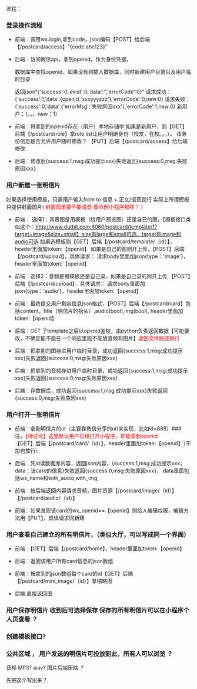 流程：

### 登录操作流程

- 前端：调用wx.login,拿到code，json编码【POST】给后端【/postcard/access】“{code:abc123}”
  
- 后端：访问微信api，拿到openid，作为身份凭据，

    数据库中查找openid，如果没有则插入数据库，同时新建用户目录以及用户临时目录  

    返回json“{'success':0,'exist':0,'data':'','errorCode':0}”
        请求成功：{'success':1,'data':{openid:'xxxyyyzzz'},'errorCode':0,new:0}
        请求失败：{'success':0,'data':{'errorMsg':'失败原因xxx'},'errorCode':1,new:0}
            新用户：{。。。new：1}

- 前端：将拿到的openid存在（用户）本地存储中
        如果是新用户，则【GET】后端【/postcard/role】拿role list让用户明确身份（校友，在校。。。）。  该身份信息是否允许用户随时修改？
        【PUT】后端【/postcard/access】给后端修改
- 后端：修改后{success:1,msg:成功提示xxx}失败返回{success:0,msg:失败原因xxx}



### 用户新建一张明信片

如果选择使用模板，只需用户输入from to 信息 +  正文/语音就行  实际上所谓模板只提供封面图片<font color="red">( 封面图里要不要语音 像示例小程序那样？ )</font>

- 前端：
    选择1：背景图是用模板（给用户预览图）还是自己的图，【模板接口类似这个：http://www.dutbit.com:6060/postcard/template/1?target=image&size=small】size有large和small可选，target有image和audio可选
    如果选模板则【GET】后端【/postcard/template/（id）】，header里面加token:【openid】
    如果是自己的图则开上传，【POST】后端【/postcard/upload】，具体请求：
        请求body里面加json{type：'image'}，header里面加token:【openid】

- 前端：选择2：音频是用模板还是自己录，如果是自己录的则开上传,【POST】后端【/postcard/upload】，具体请求：
    请求body里面加json{type：'audio'}，header里面加token:【openid】

- 前端：最终提交用户剩余信息json格式，【POST】后端【/postcard/card】包括content，title（明信片的抬头）,audio(bool),img(bool),
header里面加token:【openid】

- 后端：GET 了template之后以openid鉴权，由python负责返回数据【可能要改，不确定能不能在一个响应里能不能放音频和图片】<font color="red">返回文件路径就行</font>

- 后端：把拿到的图存进用户临时目录，成功返回{success:1,msg:成功提示xxx}失败返回{success:0,msg:失败原因xxx}

- 后端：把拿到的音频存进用户临时目录，成功返回{success:1,msg:成功提示xxx}失败返回{success:0,msg:失败原因xxx}


- 后端：存数据库，成功返回{success:1,msg:成功提示xxx}失败返回{success:0,msg:失败原因xxx}



### 用户打开一张明信片

- 前端：拿到明信片的id（主要靠微信分享的url来实现，比如id=888）###注，<font color="red">【待讨论】这里默认用户已经打开小程序，即能拿到openid </font>  
【GET】后端【/postcard/card/（id）】，header里面加token:【openid】（不加也放行）
    
- 后端：凭id读数据库内容，返回json内容，{success:1,msg:成功提示xxx，data：该card的信息}失败返回{success:0,msg:失败原因xxx}，
    data里面包括wx_name和with_audio,with_img,

- 前端：按后端返回内容请求音频，图片资源【/postcard/image/（id）】【/postcard/audio/（id）】
  
- 前端：如果发现该card的wx_openid==【openid】则给人编辑权限，编辑方法用【PUT】，具体请求同新建


### 用户查看自己建立的所有明信片，（类似大厅，可以写成同一个界面）
- 前端：【GET】后端【/postcard/home】，header里面加token:【openid】

- 后端：返回该用户所有card信息的json数组

- 前端：按拿到的json数组每个card的id【GET】后端【/postcard/mini_image/（id）】拿缩略图

- 后端:直接返回图



### 用户保存明信片  收到后可选择保存  保存的所有明信片可以在小程序个人页查看 ？

### 创建模板接口?

###  公共区域 ， 用户发送的明信片可投放到此，所有人可以浏览 ？


音频  MP3?  wav?
图片后端压缩 ？ 

先把这个写出来？ 